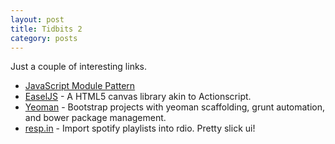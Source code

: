 ```yaml
---
layout: post
title: Tidbits 2
category: posts
---
```


Just a couple of interesting links.

  * [JavaScript Module Pattern](http://www.adequatelygood.com/JavaScript-Module-Pattern-In-Depth.html)
  * [EaselJS](https://github.com/CreateJS/EaselJS/) - A HTML5 canvas library akin to Actionscript.
  * [Yeoman](http://yeoman.io/) - Bootstrap projects with yeoman scaffolding, grunt automation, and bower package management.
  * [resp.in](http://resp.in/) - Import spotify playlists into rdio. Pretty slick ui!
